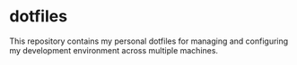 # dotfiles
This repository contains my personal dotfiles for managing and configuring my development environment across multiple machines.
